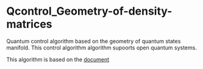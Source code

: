 # Qcontrol_Geometry-of-density-matrices
Quantum control algorithm based on the geometry of quantum states manifold. This control algorithm algorithm supoorts open quantum systems.  

This algorithm is based on the [document](https://doi.org/10.7764/tesisUC/FIS/59543)
